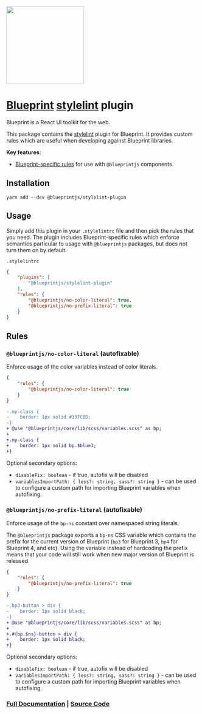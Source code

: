 <img height="204" src="https://cloud.githubusercontent.com/assets/464822/20228152/d3f36dc2-a804-11e6-80ff-51ada2d13ea7.png">

# [Blueprint](http://blueprintjs.com/) [stylelint](https://stylelint.io/) plugin

Blueprint is a React UI toolkit for the web.

This package contains the [stylelint](https://stylelint.io/) plugin for Blueprint. It provides custom rules which are useful when developing against Blueprint libraries.

**Key features:**

-   [Blueprint-specific rules](#Rules) for use with `@blueprintjs` components.

## Installation

```
yarn add --dev @blueprintjs/stylelint-plugin
```

## Usage

Simply add this plugin in your `.stylelintrc` file and then pick the rules that you need. The plugin includes Blueprint-specific rules which enforce semantics particular to usage with `@blueprintjs` packages, but does not turn them on by default.

`.stylelintrc`

```json
{
    "plugins": [
        "@blueprintjs/stylelint-plugin"
    ],
    "rules": {
        "@blueprintjs/no-color-literal": true,
        "@blueprintjs/no-prefix-literal": true
    }
}
```

## Rules

### `@blueprintjs/no-color-literal` (autofixable)

Enforce usage of the color variables instead of color literals.

```json
{
    "rules": {
        "@blueprintjs/no-color-literal": true
    }
}
```

```diff
-.my-class {
-    border: 1px solid #137CBD;
-}
+ @use "@blueprintjs/core/lib/scss/variables.scss" as bp;
+
+.my-class {
+    border: 1px solid bp.$blue3;
+}
```

Optional secondary options:

- `disableFix: boolean` - if true, autofix will be disabled
- `variablesImportPath: { less?: string, sass?: string }` - can be used to configure a custom path for importing Blueprint variables when autofixing.


### `@blueprintjs/no-prefix-literal` (autofixable)

Enforce usage of the `bp-ns` constant over namespaced string literals.

The `@blueprintjs` package exports a `bp-ns` CSS variable which contains the prefix for the current version of Blueprint (`bp3` for Blueprint 3, `bp4` for Blueprint 4, and etc).
Using the variable instead of hardcoding the prefix means that your code will still work when new major version of Blueprint is released.

```json
{
    "rules": {
        "@blueprintjs/no-prefix-literal": true
    }
}
```

```diff
-.bp3-button > div {
-    border: 1px solid black;
-}
+ @use "@blueprintjs/core/lib/scss/variables.scss" as bp;
+
+.#{bp.$ns}-button > div {
+    border: 1px solid black;
+}
```

Optional secondary options:

- `disableFix: boolean` - if true, autofix will be disabled
- `variablesImportPath: { less?: string, sass?: string }` - can be used to configure a custom path for importing Blueprint variables when autofixing.


### [Full Documentation](http://blueprintjs.com/docs) | [Source Code](https://github.com/palantir/blueprint)
